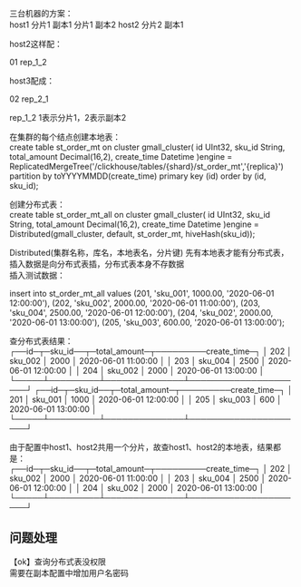 三台机器的方案：  
host1  分片1 副本1
       分片1 副本2
host2  分片2 副本1

host2这样配：

<macros>
    <shard>01</shard>
    <replica>rep_1_2</replica>  
</macros>

host3配成：

<macros>
    <shard>02</shard>
    <replica>rep_2_1</replica>  
</macros>

rep_1_2  1表示分片1，2表示副本2

在集群的每个结点创建本地表：  
create table st_order_mt on cluster gmall_cluster(
    id UInt32,
    sku_id String,
    total_amount Decimal(16,2),
    create_time Datetime
)engine = ReplicatedMergeTree('/clickhouse/tables/{shard}/st_order_mt','{replica}')
    partition by toYYYYMMDD(create_time)
    primary key (id)
    order by (id, sku_id);

创建分布式表：  
create table st_order_mt_all on cluster gmall_cluster(
    id UInt32,
    sku_id String,
    total_amount Decimal(16,2),
    create_time Datetime
)engine = Distributed(gmall_cluster, default, st_order_mt, hiveHash(sku_id));

Distributed(集群名称，库名，本地表名，分片键)
先有本地表才能有分布式表，插入数据是向分布式表插，分布式表本身不存数据  
插入测试数据：

insert into st_order_mt_all values
(201, 'sku_001', 1000.00, '2020-06-01 12:00:00'),
(202, 'sku_002', 2000.00, '2020-06-01 11:00:00'),
(203, 'sku_004', 2500.00, '2020-06-01 12:00:00'),
(204, 'sku_002', 2000.00, '2020-06-01 13:00:00'),
(205, 'sku_003', 600.00, '2020-06-01 13:00:00');

查分布式表结果：  
┌──id─┬─sku_id──┬─total_amount─┬─────────create_time─┐
│ 202 │ sku_002 │         2000 │ 2020-06-01 11:00:00 │
│ 203 │ sku_004 │         2500 │ 2020-06-01 12:00:00 │
│ 204 │ sku_002 │         2000 │ 2020-06-01 13:00:00 │
└─────┴─────────┴──────────────┴─────────────────────┘
┌──id─┬─sku_id──┬─total_amount─┬─────────create_time─┐
│ 201 │ sku_001 │         1000 │ 2020-06-01 12:00:00 │
│ 205 │ sku_003 │          600 │ 2020-06-01 13:00:00 │
└─────┴─────────┴──────────────┴─────────────────────┘

由于配置中host1、host2共用一个分片，故查host1、host2的本地表，结果都是：  
┌──id─┬─sku_id──┬─total_amount─┬─────────create_time─┐
│ 202 │ sku_002 │         2000 │ 2020-06-01 11:00:00 │
│ 203 │ sku_004 │         2500 │ 2020-06-01 12:00:00 │
│ 204 │ sku_002 │         2000 │ 2020-06-01 13:00:00 │
└─────┴─────────┴──────────────┴─────────────────────┘

## 问题处理

【ok】查询分布式表没权限  
需要在副本配置中增加用户名密码  